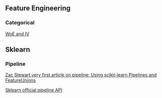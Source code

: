 ## Feature Engineering
### Categorical
[WoE and IV](https://multithreaded.stitchfix.com/blog/2015/08/13/weight-of-evidence/)

## Sklearn 
### Pipeline
[Zac Stewart very first article on pipeline: Using scikit-learn Pipelines and FeatureUnions](http://zacstewart.com/2014/08/05/pipelines-of-featureunions-of-pipelines.html)

[Sklearn official pipeline API](https://scikit-learn.org/stable/modules/compose.html)
